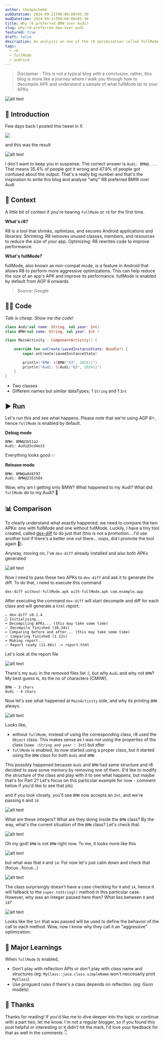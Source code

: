 ```yaml
---
author: theapache64
pubDatetime: 2024-09-21T00:00:00+05:30
modDatetime: 2024-09-21T00:00:00+05:30
title: Why r8 preferred BMW over Audi?
slug: why-r8-preferred-bmw-over-audi
featured: true
draft: false
description: An analysis on one of the r8 optimisation called fullMode
tags:
  - r8
  - fullMode
  - android
---
```


> Disclaimer : This is not a typical blog with a conclusion, rather, this blog is more like a journey where I walk you through how to decompile APK and understand a sample of what fullMode do to your APKs.

![alt text](image.png)

## 🙏 Introduction

Few days back I posted this tweet in X

![](assets/images/fullMode_poll.png)

and this was the result

![alt text](fullMode_poll_result.png)

I don't want to keep you in suspense. The correct answer is `Audi: BMW@...`. That means 35.4% of people got it wrong and 47.9% of people got confused about the output. That's a really big number and that's the inspiration to write this blog and analyse "why" R8 preferred BMW over Audi

## 📗 Context

A little bit of context if you're hearing `fullMode` or `r8` for the first time.

**What's r8?**

R8 is a tool that shrinks, optimizes, and secures Android applications and libraries:
Shrinking: R8 removes unused classes, members, and resources to reduce the size of your app.
Optimizing: R8 rewrites code to improve performance.

**What's fullMode?**

fullMode, also known as non-compat mode, is a feature in Android that allows R8 to perform more aggressive optimizations. This can help reduce the size of an app's APK and improve its performance. fullMode is enabled by default from AGP 8 onwards

> <i>Source: Google</i>

## 👨‍💻 Code

<i>Talk is cheap. Show me the code!</i>

```kotlin
class Audi(val name: String, val year: Int)
class BMW(val name: String, val year: Int )

class MainActivity : ComponentActivity() {

    override fun onCreate(savedInstanceState: Bundle?) {
        super.onCreate(savedInstanceState)

        println("BMW: ${BMW("X3", 2024)}")
        println("Audi: ${Audi("Q3", 2024)}")
    }
}
```

- Two classes
- Different names but similar dataTypes; 1 `String` and 1 `Int`

## ▶︎ Run

Let's run this and see what happens. Please note that we're using AGP 8+, hence `fullMode` is enabled by default.

**Debug mode**

```
BMW: BMW@1b51a2
Audi: Audi@3cd4e33
```

Everything looks good ✅

**Release mode**

```
BMW: BMW@a8d4f97
Audi: BMW@2351584
```

Wow, why am I getting only BMW? What happened to my Audi? What did `fullMode` do to my Audi? 🤔

## 📊 Comparison

To clearly understand what exactly happened, we need to compare the two APKs: one with fullMode and one without fullMode. Luckily, I have a tiny tool created, called [dex-diff](https://github.com/theapache64/dex-diff) to do just that (this is not a promotion... I'd use another tool if there's a better one out there... oops, did I promote the tool again 🙊).

Anyway, moving on, I've `dex-diff` already installed and also both APKs generated

![alt text](apks.png)

Now I need to pass these two APKs to `dex-diff` and ask it to generate the diff. To do that, i need to execute this command

```
dex-diff without-fullMode.apk with-fullMode.apk com.example.app
```

After executing the command `dex-diff` will start decompile and diff for each class and will generate a `html` report.

```
⚔️ dex-diff v0.1.4
🚀 Initialising...
➡️ Decompiling APKs... (this may take some time)
✅ Decompile finished (10.34s)
➡️ Comparing before and after... (this may take some time)
✅ Comparing finished (1.12s)
➡️ Making report...
✅ Report ready (11.66s) -> report.html
```

Let's look at the report file

![alt text](image-2.png)

There's my `Audi` in the removed files list :(, but why `Audi` and why not `BMW`? My best guess is, its the no of characters (CMIIW).

```
BMW - 3 chars
Audi - 4 chars
```

Now let's see what happened at `MainActivity` side, and why its printing `BMW` always.

![alt text](image-3.png)

Looks like,

- without `fullMode`, instead of using the corresponding class,
  r8 used the `Object` class. This makes sense as I was not using the properties of the class (`name :String and year : Int`) but after
- `fullMode` is enabled, its now started using a proper class, but it started using the `BMW` class for both `Audi` and `BMW`

This possibly happened because `Audi` and `BMW` had same structure and r8 decided to save some memory by removing one of them. (I'd like to modify the structure of the class and play with it to see what happens, but maybe that's for Part 2? Let's focus on this particular example for now - comment below if you'd like to see that pls)

and if you look closely, you'll see `BMW` now accepts an `Int`, and we're passing `0` and `14`

![alt text](image-4.png)

What are these integers? What are they doing inside the `BMW` class? By the way, what's the current situation of the `BMW` class? Let's check that.

![alt text](image-5.png)

Oh my god! `BMW` is not `BMW` right now. To me, it looks more like this

![alt text](image-6.png)

but what was that `0` and `14`. For now let's just calm down and check that (focus...focus...)

![alt text](image-7.png)

The class surprisingly doesn't have a case checking for `0` and `14`, hence it will fallback to the `super.toString()` method in this particular case. However, why was an integer passed here then? What lies between `0` and `14`?

![alt text](image-8.png)

Looks like the `Int` that was passed will be used to define the behavior of the call to each method. Wow, now I know why they call it an "aggressive" optimization.

## 📖 Major Learnings

When `fullMode` is enabled,

- Don't play with reflection APIs or don't play with class name and structures (eg: `MyClass::java.class.simpleName` won't neccesarly print `MyClass`)
- Use proguard rules if there's a class depends on reflection. (eg: Gson models)

## 🤝 Thanks

Thanks for reading! If you'd like me to dive deeper into the topic or continue with a part two, let me know. I'm not a regular blogger, so if you found this post helpful or interesting or it didn’t hit the mark, I'd love your feedback for that as well in the comments 👇
